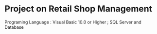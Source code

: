 # Project on Retail Shop Management 
Programing Language : Visual Basic 10.0 or Higher ;
 SQL Server and Database
